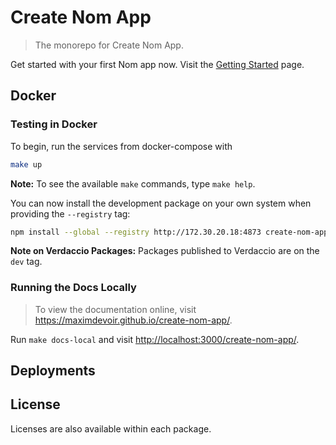 # Create Nom App

> The monorepo for Create Nom App.

Get started with your first Nom app now. Visit the [Getting
Started](https://maximdevoir.github.io/create-nom-app/) page.

## Docker

### Testing in Docker

To begin, run the services from docker-compose with

```bash
make up
```

**Note:** To see the available `make` commands, type `make help`.

You can now install the development package on your own system when providing
the `--registry` tag:

```bash
npm install --global --registry http://172.30.20.18:4873 create-nom-app@dev
```

**Note on Verdaccio Packages:** Packages published to Verdaccio are on the `dev`
tag.

### Running the Docs Locally

> To view the documentation online, visit
> <https://maximdevoir.github.io/create-nom-app/>.

Run `make docs-local` and visit <http://localhost:3000/create-nom-app/>.

## Deployments

## License

Licenses are also available within each package.
